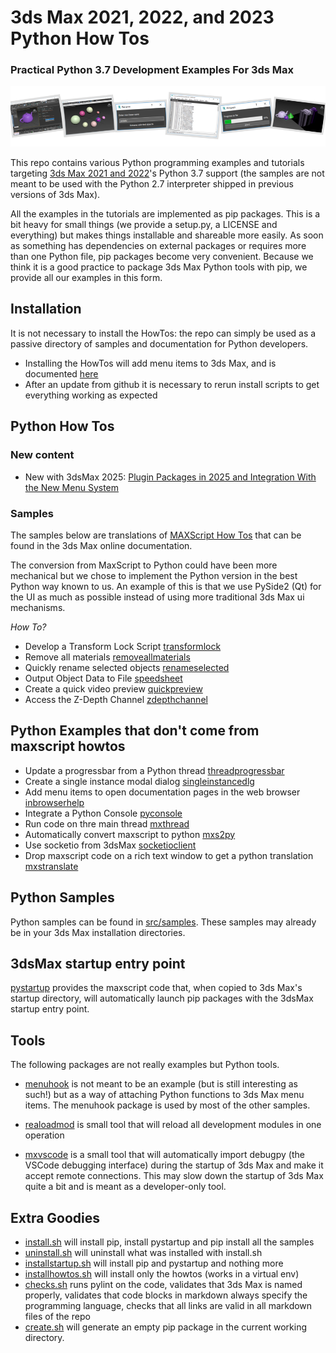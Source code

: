 # 3ds Max 2021, 2022, and 2023 Python How Tos
### Practical Python 3.7 Development Examples For 3ds Max

![Splash](/doc/Splash.png)

This repo contains various Python programming examples and tutorials targeting [3ds Max 2021 and 2022](https://www.autodesk.ca/en/products/3ds-max/overview)'s 
Python 3.7 support (the samples are not meant to be used with the Python 2.7 interpreter shipped
in previous versions of 3ds Max).

All the examples in the tutorials are implemented as pip packages. This is a bit heavy for
small things (we provide a setup.py, a LICENSE and everything) but makes things installable
and shareable more easily. As soon as something has dependencies on external packages or requires
more than one Python file, pip packages become very convenient. Because we think it is a good
practice to package 3ds Max Python tools with pip, we provide all our examples in this form.

## Installation

It is not necessary to install the HowTos: the repo can simply be used as a passive
directory of samples and documentation for Python developers.

- Installing the HowTos will add menu items to 3ds Max, and is documented [here](doc/install.md)
- After an update from github it is necessary to rerun install scripts to get everything 
working as expected


## Python How Tos

### New content

- New with 3dsMax 2025: [Plugin Packages in 2025 and Integration With the New Menu System](/doc/pluginpackage.md)

### Samples

The samples below are translations of [MAXScript How Tos](https://help.autodesk.com/view/MAXDEV/2022/ENU/?guid=GUID-25C9AD58-3665-471E-8B4B-54A094C1D5C9) that
can be found in the 3ds Max online documentation.

The conversion from MaxScript to Python could have been more mechanical but we chose to implement
the Python version in the best Python way known to us. An example of this is that we use PySide2
(Qt) for the UI as much as possible instead of using more traditional 3ds Max ui mechanisms.

*How To?*

- Develop a Transform Lock Script [transformlock](/src/packages/transformlock/README.md)
- Remove all materials [removeallmaterials](/src/packages/removeallmaterials/README.md)
- Quickly rename selected objects [renameselected](/src/packages/renameselected/README.md)
- Output Object Data to File [speedsheet](/src/packages/speedsheet/README.md)
- Create a quick video preview [quickpreview](/src/packages/quickpreview/README.md)
- Access the Z-Depth Channel [zdepthchannel](/src/packages/zdepthchannel/README.md)

## Python Examples that don't come from maxscript howtos

- Update a progressbar from a Python thread [threadprogressbar](/src/packages/threadprogressbar/README.md)
- Create a single instance modal dialog [singleinstancedlg](/src/packages/singleinstancedlg/README.md)
- Add menu items to open documentation pages in the web browser [inbrowserhelp](/src/packages/inbrowserhelp/README.md)
- Integrate a Python Console [pyconsole](/src/packages/pyconsole/README.md)
- Run code on thre main thread [mxthread](/src/packages/mxthread/README.md)
- Automatically convert maxscript to python [mxs2py](/src/packages/mxs2py/README.md)
- Use socketio from 3dsMax [socketioclient](/src/packages/socketioclient/README.md)
- Drop maxscript code on a rich text window to get a python translation [mxstranslate](/src/packages/mxstranslate/README.md) 

## Python Samples

Python samples can be found in [src/samples](/src/samples). These samples may already be in your 3ds Max
installation directories.

## 3dsMax startup entry point

[pystartup](/src/pystartup/README.md) provides the maxscript code that, when copied to 3ds Max's
startup directory, will automatically launch pip packages with the 3dsMax startup
entry point.

## Tools

The following packages are not really examples but Python tools.

- [menuhook](/src/packages/menuhook/README.md) is not meant to be an example (but is still interesting as such!) but
as a way of attaching Python functions to 3ds Max menu items. The menuhook package is used by 
most of the other samples.

- [realoadmod](/src/packages/reloadmod/README.md) is small tool that will reload all development modules in one
operation

- [mxvscode](/src/packages/mxvscode/README.md) is a small tool that will automatically import debugpy (the
VSCode debugging interface) during the startup of 3ds Max and make it accept remote connections.
This may slow down the startup of 3ds Max quite a bit and is meant as a developer-only tool.

## Extra Goodies

- [install.sh](install.sh) will install pip, install pystartup and pip install all the samples
- [uninstall.sh](uninstall.sh) will uninstall what was installed with install.sh
- [installstartup.sh](installstartup.sh) will install pip and pystartup and nothing more
- [installhowtos.sh](installhowtos.sh) will install only the howtos (works in a virtual env)
- [checks.sh](/scripts/checks.sh) runs pylint on the code, validates that 3ds Max is named properly,
validates that code blocks in markdown always specify the programming language, checks that
all links are valid in all markdown files of the repo
- [create.sh](/scripts/create.sh) will generate an empty pip package in the current working directory.

